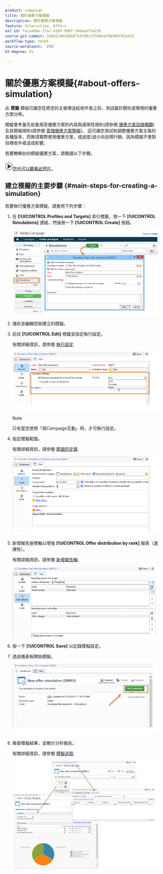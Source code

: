 ```yaml
---
product: campaign
title: 關於優惠方案模擬
description: 關於優惠方案模擬
feature: Interaction, Offers
exl-id: facaa88e-1fa2-4189-9d8f-348aaef3e235
source-git-commit: 3a9b21d626b60754789c3f594ba798309f62a553
workflow-type: tm+mt
source-wordcount: '259'
ht-degree: 5%

---
```


# 關於優惠方案模擬{#about-offers-simulation}



此 **模擬** 模組可讓您在將您的主張傳送給收件者之前，測試屬於類別或環境的優惠方案分佈。

模擬會考量先前套用至優惠方案的內容與適用性規則(請參閱 [優惠方案目錄概觀](../../interaction/using/offer-catalog-overview.md))及其簡報規則(請參閱 [管理優惠方案簡報](../../interaction/using/managing-offer-presentation.md))。 這可讓您測試和調整優惠方案主張的各種版本，而無須實際使用優惠方案，或過度/過少向目標行銷，因為模擬不會對目標收件者造成影響。

若要瞭解如何模擬優惠方案，請閱讀以下步驟。

![](assets/do-not-localize/how-to-video.png)[您也可以觀看此短片](https://helpx.adobe.com/campaign/classic/how-to/simulate-offer-in-acv6.html?playlist=/ccx/v1/collection/product/campaign/classic/segment/digital-marketers/explevel/intermediate/applaunch/introduction/collection.ccx.js&amp;ref=helpx.adobe.com)。

## 建立模擬的主要步驟 {#main-steps-for-creating-a-simulation}

若要執行優惠方案模擬，請套用下列步驟：

1. 在 **[!UICONTROL Profiles and Targets]** 索引標籤，按一下 **[!UICONTROL Simulations]** 連結，然後按一下 **[!UICONTROL Create]** 按鈕。

   ![](assets/offer_simulation_001.png)

1. 儲存並編輯您剛建立的模擬。
1. 前往 **[!UICONTROL Edit]** 標籤並指定執行設定。

   有關詳細資訊，請參閱 [執行設定](../../interaction/using/execution-settings.md).

   ![](assets/offer_simulation_003.png)

   >[!NOTE]
   >
   >只有當您使用「與Campaign互動」時，才可執行設定。

1. 指定模擬範圍。

   有關詳細資訊，請參閱 [範圍的定義](../../interaction/using/simulation-scope.md#definition-of-the-scope).

   ![](assets/offer_simulation_004.png)

1. 新增報告座標軸以增強 **[!UICONTROL Offer distribution by rank]** 報表（選擇性）。

   有關詳細資訊，請參閱 [新增報告軸](../../interaction/using/simulation-scope.md#adding-reporting-axes).

   ![](assets/offer_simulation_005.png)

1. 按一下 **[!UICONTROL Save]** 以記錄模擬設定。
1. 透過儀表板開始模擬。

   ![](assets/offer_simulation_006.png)

1. 檢查模擬結果，並顯示分析報告。

   有關詳細資訊，請參閱 [模擬追蹤](../../interaction/using/simulation-tracking.md).

   ![](assets/offer_simulation_007.png)

